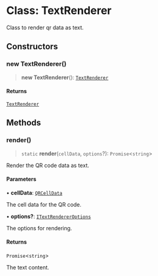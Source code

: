 # Class: TextRenderer

Class to render qr data as text.

## Constructors

### new TextRenderer()

> **new TextRenderer**(): [`TextRenderer`](TextRenderer.md)

#### Returns

[`TextRenderer`](TextRenderer.md)

## Methods

### render()

> `static` **render**(`cellData`, `options`?): `Promise`\<`string`\>

Render the QR code data as text.

#### Parameters

• **cellData**: [`QRCellData`](../type-aliases/QRCellData.md)

The cell data for the QR code.

• **options?**: [`ITextRendererOptions`](../interfaces/ITextRendererOptions.md)

The options for rendering.

#### Returns

`Promise`\<`string`\>

The text content.
